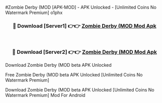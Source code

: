#Zombie Derby (MOD [APK-MOD] - APK Unlocked - [Unlimited Coins No Watermark Premium] o1phx



<div align="center">

<h3>🔴 Download [Server1] 👉👉 <a href="https://momento.my/?title=Zombie_Derby_(MOD">Zombie Derby (MOD Mod Apk</a></h3><br>

<h3>🔴 Download [Server2] 👉👉 <a href="https://momento.my/?title=Zombie_Derby_(MOD">Zombie Derby (MOD Mod Apk</a></h3>
</div>



Download Zombie Derby (MOD beta APK Unlocked

Free Zombie Derby (MOD beta APK Unlocked [Unlimited Coins No Watermark Premium]

Download Zombie Derby (MOD beta APK Unlocked [Unlimited Coins No Watermark Premium] Mod For Android
